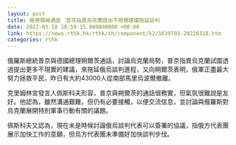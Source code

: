 ```yaml
---
layout: post
title: 俄德領袖通話　普京指責烏克蘭提出不現實建議拖延談判
date: 2022-03-18 18:50:15.000000000 +08:00
link: https://news.rthk.hk/rthk/ch/component/k2/1639703-20220318.htm
categories: rthk
---
```


俄羅斯總統普京與德國總理朔爾茨通話，討論烏克蘭局勢，普京指責烏克蘭試圖透過提出更多不現實的建議，來拖延俄烏談判進程，又向朔爾茨表明，俄軍正盡最大努力拯救平民，昨日有大約43000人從南部馬里烏波爾撤離。

克里姆林宮發言人佩斯科夫形容，普京與朔爾茨的通話很務實，但氣氛很難說是友好。他認為，雖然溝通艱難，但仍有必要接觸，以便交流信息，並討論與俄羅斯對烏克蘭展開特別軍事行動有關的議題。 

佩斯科夫又認為，現在未是時候討論俄烏談判代表可以簽署的協議，指俄方代表團展示加快工作的意願，但烏方代表團未準備好加快談判步伐。
